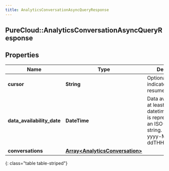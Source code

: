 ```yaml
---
title: AnalyticsConversationAsyncQueryResponse
---
```

## PureCloud::AnalyticsConversationAsyncQueryResponse

## Properties

|Name | Type | Description | Notes|
|------------ | ------------- | ------------- | -------------|
| **cursor** | **String** | Optional cursor to indicate where to resume the results | [optional] |
| **data_availability_date** | **DateTime** | Data available up to at least this datetime. Date time is represented as an ISO-8601 string. For example: yyyy-MM-ddTHH:mm:ss.SSSZ | [optional] |
| **conversations** | [**Array&lt;AnalyticsConversation&gt;**](AnalyticsConversation.html) |  | [optional] |
{: class="table table-striped"}


